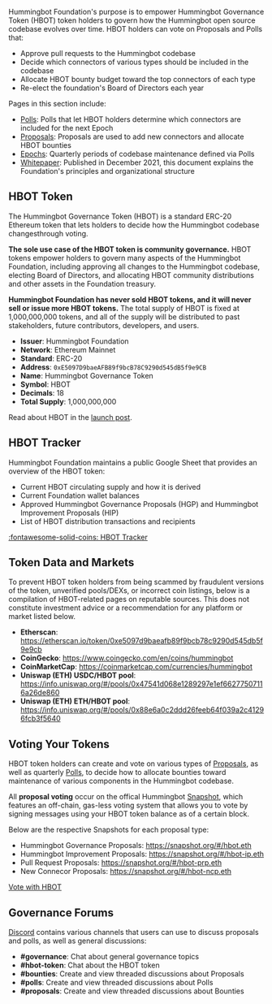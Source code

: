 Hummingbot Foundation's purpose is to empower Hummingbot Governance Token (HBOT) token holders to govern how the Hummingbot open source codebase evolves over time. HBOT holders can vote on Proposals and Polls that:

* Approve pull requests to the Hummingbot codebase
* Decide which connectors of various types should be included in the codebase
* Allocate HBOT bounty budget toward the top connectors of each type 
* Re-elect the foundation's Board of Directors each year

Pages in this section include:

* [Polls](polls.md): Polls that let HBOT holders determine which connectors are included for the next Epoch
* [Proposals](proposals.md): Proposals are used to add new connectors and allocate HBOT bounties
* [Epochs](epochs.md): Quarterly periods of codebase maintenance defined via Polls
* [Whitepaper](whitepaper.md): Published in December 2021, this document explains the Foundation's principles and organizational structure

## HBOT Token

The Hummingbot Governance Token (HBOT) is a standard ERC-20 Ethereum token that lets holders to decide how the Hummingbot codebase changesthrough voting.

**The sole use case of the HBOT token is community governance.** HBOT tokens empower holders to govern many aspects of the Hummingbot Foundation, including approving all changes to the Hummingbot codebase, electing Board of Directors, and allocating HBOT community distributions and other assets in the Foundation treasury.

**Hummingbot Foundation has never sold HBOT tokens, and it will never sell or issue more HBOT tokens.** The total supply of HBOT is fixed at 1,000,000,000 tokens, and all of the supply will be distributed to past stakeholders, future contributors, developers, and users. 

* **Issuer**: Hummingbot Foundation
* **Network**: Ethereum Mainnet
* **Standard**: ERC-20
* **Address**: `0xE5097D9baeAFB89f9bcB78C9290d545dB5f9e9CB`
* **Name**: Hummingbot Governance Token
* **Symbol**: HBOT
* **Decimals**: 18
* **Total Supply**: 1,000,000,000

Read about HBOT in the [launch post](/blog/introducing-hbot/).

## HBOT Tracker

Hummingbot Foundation maintains a public Google Sheet that provides an overview of the HBOT token:

* Current HBOT circulating supply and how it is derived
* Current Foundation wallet balances
* Approved Hummingbot Governance Proposals (HGP) and Hummingbot Improvement Proposals (HIP)
* List of HBOT distribution transactions and recipients

<a href="https://docs.google.com/spreadsheets/d/1UNAumPMnXfsghAAXrfKkPGRH9QlC8k7Cu1FGQVL1t0M/edit?usp=sharing" target="_blank" class="md-button md-button--primary">:fontawesome-solid-coins: HBOT Tracker</a>

## Token Data and Markets

To prevent HBOT token holders from being scammed by fraudulent versions of the token, unverified pools/DEXs, or incorrect coin listings, below is a compilation of HBOT-related pages on reputable sources. This does not constitute investment advice or a recommendation for any platform or market listed below.

- **Etherscan**: <https://etherscan.io/token/0xe5097d9baeafb89f9bcb78c9290d545db5f9e9cb>
- **CoinGecko**: <https://www.coingecko.com/en/coins/hummingbot>
- **CoinMarketCap**: <https://coinmarketcap.com/currencies/hummingbot>
- **Uniswap (ETH) USDC/HBOT pool**: <https://info.uniswap.org/#/pools/0x47541d068e1289297e1ef66277507116a26de860>
- **Uniswap (ETH) ETH/HBOT pool**: <https://info.uniswap.org/#/pools/0x88e6a0c2ddd26feeb64f039a2c41296fcb3f5640>

## Voting Your Tokens

HBOT token holders can create and vote on various types of [Proposals](/governance/proposals), as well as quarterly [Polls](/governance/polls), to decide how to allocate bounties toward maintenance of various components in the Hummingbot codebase.

All **proposal voting** occur on the offical Hummingbot [Snapshot](https://snapshot.org/#/hbot.eth), which features an off-chain, gas-less voting system that allows you to vote by signing messages using your HBOT token balance as of a certain block.

Below are the respective Snapshots for each proposal type:

* Hummingbot Governance Proposals: <https://snapshot.org/#/hbot.eth>
* Hummingbot Improvement Proposals: <https://snapshot.org/#/hbot-ip.eth>
* Pull Request Proposals: <https://snapshot.org/#/hbot-prp.eth>
* New Connecor Proposals: <https://snapshot.org/#/hbot-ncp.eth>

<a href="https://snapshot.org/#/hbot.eth" target="_blank" class="md-button md-button--primary">Vote with HBOT</a>


## Governance Forums

[Discord](http://discord.gg/hummingbot) contains various channels that users can use to discuss proposals and polls, as well as general discussions:

* **#governance**: Chat about general governance topics
* **#hbot-token**: Chat about the HBOT token
* **#bounties**: Create and view threaded discussions about Proposals
* **#polls**: Create and view threaded discussions about Polls
* **#proposals**: Create and view threaded discussions about Bounties

